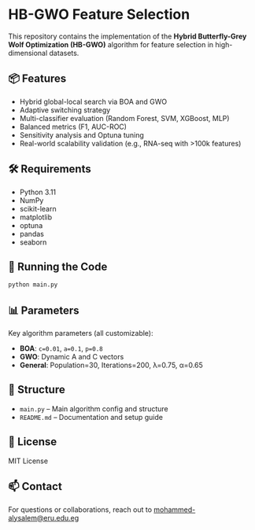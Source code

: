 # HB-GWO Feature Selection

This repository contains the implementation of the **Hybrid Butterfly-Grey Wolf Optimization (HB-GWO)** algorithm for feature selection in high-dimensional datasets.

## 📦 Features
- Hybrid global-local search via BOA and GWO
- Adaptive switching strategy
- Multi-classifier evaluation (Random Forest, SVM, XGBoost, MLP)
- Balanced metrics (F1, AUC-ROC)
- Sensitivity analysis and Optuna tuning
- Real-world scalability validation (e.g., RNA-seq with >100k features)

## 🛠️ Requirements
- Python 3.11
- NumPy
- scikit-learn
- matplotlib
- optuna
- pandas
- seaborn

## 🚀 Running the Code
```bash
python main.py
```

## 📊 Parameters
Key algorithm parameters (all customizable):

- **BOA**: `c=0.01`, `a=0.1`, `p=0.8`
- **GWO**: Dynamic A and C vectors
- **General**: Population=30, Iterations=200, λ=0.75, α=0.65

## 📂 Structure
- `main.py` – Main algorithm config and structure
- `README.md` – Documentation and setup guide

## 📜 License
MIT License

## 📫 Contact
For questions or collaborations, reach out to [mohammed-alysalem@eru.edu.eg](mailto:mohammed-alysalem@eru.edu.eg)
